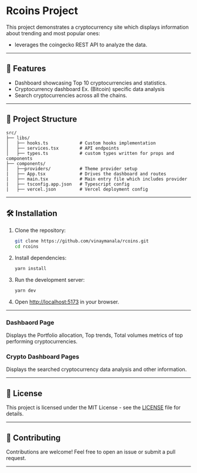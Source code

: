 # Rcoins Project

This project demonstrates a cryptocurrency site which displays information about trending and most popular ones:

- leverages the coingecko REST API to analyze the data.

---

## 🚀 Features

- Dashboard showcasing Top 10 cryptocurrencies and statistics.
- Cryptocurrency dashboard Ex. (Bitcoin) specific data analysis
- Search cryptocurrencies across all the chains.

---

## 📂 Project Structure

```plaintext
src/
├── libs/
│   ├── hooks.ts            # Custom hooks implementation
│   ├── services.tsx        # API endpoints
│   ├── types.ts            # custom types written for props and components
├── components/
│   ├──providers/           # Theme provider setup
|   ├── App.tsx             # Drives the dashboard and routes
|   ├── main.tsx            # Main entry file which includes provider
|   ├── tsconfig.app.json   # Typescript config
|   ├── vercel.json         # Vercel deployment config
```

---

## 🛠️ Installation

1. Clone the repository:

   ```bash
   git clone https://github.com/vinaymanala/rcoins.git
   cd rcoins
   ```

2. Install dependencies:

   ```bash
   yarn install
   ```

3. Run the development server:

   ```bash
   yarn dev
   ```

4. Open [http://localhost:5173](http://localhost:5173) in your browser.

---

### Dashbaord Page

Displays the Portfolio allocation, Top trends, Total volumes metrics of top performing cryptocurrencies.

### Crypto Dashboard Pages

Displays the searched cryptocurrency data analysis and other information.

---

## 📝 License

This project is licensed under the MIT License - see the [LICENSE](./LICENSE) file for details.

---

## 🤝 Contributing

Contributions are welcome! Feel free to open an issue or submit a pull request.

---
